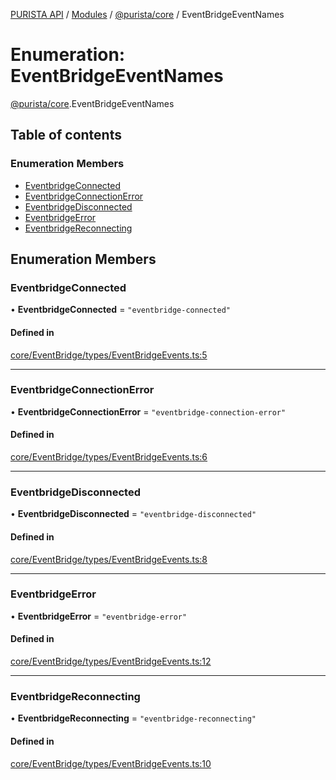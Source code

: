 [PURISTA API](../README.md) / [Modules](../modules.md) / [@purista/core](../modules/purista_core.md) / EventBridgeEventNames

# Enumeration: EventBridgeEventNames

[@purista/core](../modules/purista_core.md).EventBridgeEventNames

## Table of contents

### Enumeration Members

- [EventbridgeConnected](purista_core.EventBridgeEventNames.md#eventbridgeconnected)
- [EventbridgeConnectionError](purista_core.EventBridgeEventNames.md#eventbridgeconnectionerror)
- [EventbridgeDisconnected](purista_core.EventBridgeEventNames.md#eventbridgedisconnected)
- [EventbridgeError](purista_core.EventBridgeEventNames.md#eventbridgeerror)
- [EventbridgeReconnecting](purista_core.EventBridgeEventNames.md#eventbridgereconnecting)

## Enumeration Members

### EventbridgeConnected

• **EventbridgeConnected** = ``"eventbridge-connected"``

#### Defined in

[core/EventBridge/types/EventBridgeEvents.ts:5](https://github.com/sebastianwessel/purista/blob/master/packages/core/src/core/EventBridge/types/EventBridgeEvents.ts#L5)

___

### EventbridgeConnectionError

• **EventbridgeConnectionError** = ``"eventbridge-connection-error"``

#### Defined in

[core/EventBridge/types/EventBridgeEvents.ts:6](https://github.com/sebastianwessel/purista/blob/master/packages/core/src/core/EventBridge/types/EventBridgeEvents.ts#L6)

___

### EventbridgeDisconnected

• **EventbridgeDisconnected** = ``"eventbridge-disconnected"``

#### Defined in

[core/EventBridge/types/EventBridgeEvents.ts:8](https://github.com/sebastianwessel/purista/blob/master/packages/core/src/core/EventBridge/types/EventBridgeEvents.ts#L8)

___

### EventbridgeError

• **EventbridgeError** = ``"eventbridge-error"``

#### Defined in

[core/EventBridge/types/EventBridgeEvents.ts:12](https://github.com/sebastianwessel/purista/blob/master/packages/core/src/core/EventBridge/types/EventBridgeEvents.ts#L12)

___

### EventbridgeReconnecting

• **EventbridgeReconnecting** = ``"eventbridge-reconnecting"``

#### Defined in

[core/EventBridge/types/EventBridgeEvents.ts:10](https://github.com/sebastianwessel/purista/blob/master/packages/core/src/core/EventBridge/types/EventBridgeEvents.ts#L10)
